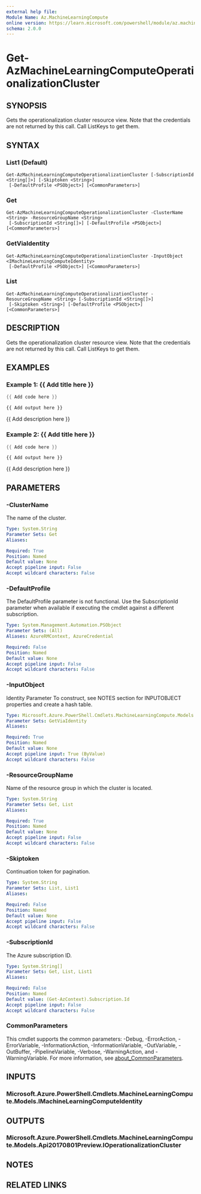 ```yaml
---
external help file:
Module Name: Az.MachineLearningCompute
online version: https://learn.microsoft.com/powershell/module/az.machinelearningcompute/get-azmachinelearningcomputeoperationalizationcluster
schema: 2.0.0
---
```


# Get-AzMachineLearningComputeOperationalizationCluster

## SYNOPSIS
Gets the operationalization cluster resource view.
Note that the credentials are not returned by this call.
Call ListKeys to get them.

## SYNTAX

### List1 (Default)
```
Get-AzMachineLearningComputeOperationalizationCluster [-SubscriptionId <String[]>] [-Skiptoken <String>]
 [-DefaultProfile <PSObject>] [<CommonParameters>]
```

### Get
```
Get-AzMachineLearningComputeOperationalizationCluster -ClusterName <String> -ResourceGroupName <String>
 [-SubscriptionId <String[]>] [-DefaultProfile <PSObject>] [<CommonParameters>]
```

### GetViaIdentity
```
Get-AzMachineLearningComputeOperationalizationCluster -InputObject <IMachineLearningComputeIdentity>
 [-DefaultProfile <PSObject>] [<CommonParameters>]
```

### List
```
Get-AzMachineLearningComputeOperationalizationCluster -ResourceGroupName <String> [-SubscriptionId <String[]>]
 [-Skiptoken <String>] [-DefaultProfile <PSObject>] [<CommonParameters>]
```

## DESCRIPTION
Gets the operationalization cluster resource view.
Note that the credentials are not returned by this call.
Call ListKeys to get them.

## EXAMPLES

### Example 1: {{ Add title here }}
```powershell
{{ Add code here }}
```

```output
{{ Add output here }}
```

{{ Add description here }}

### Example 2: {{ Add title here }}
```powershell
{{ Add code here }}
```

```output
{{ Add output here }}
```

{{ Add description here }}

## PARAMETERS

### -ClusterName
The name of the cluster.

```yaml
Type: System.String
Parameter Sets: Get
Aliases:

Required: True
Position: Named
Default value: None
Accept pipeline input: False
Accept wildcard characters: False
```

### -DefaultProfile
The DefaultProfile parameter is not functional.
Use the SubscriptionId parameter when available if executing the cmdlet against a different subscription.

```yaml
Type: System.Management.Automation.PSObject
Parameter Sets: (All)
Aliases: AzureRMContext, AzureCredential

Required: False
Position: Named
Default value: None
Accept pipeline input: False
Accept wildcard characters: False
```

### -InputObject
Identity Parameter
To construct, see NOTES section for INPUTOBJECT properties and create a hash table.

```yaml
Type: Microsoft.Azure.PowerShell.Cmdlets.MachineLearningCompute.Models.IMachineLearningComputeIdentity
Parameter Sets: GetViaIdentity
Aliases:

Required: True
Position: Named
Default value: None
Accept pipeline input: True (ByValue)
Accept wildcard characters: False
```

### -ResourceGroupName
Name of the resource group in which the cluster is located.

```yaml
Type: System.String
Parameter Sets: Get, List
Aliases:

Required: True
Position: Named
Default value: None
Accept pipeline input: False
Accept wildcard characters: False
```

### -Skiptoken
Continuation token for pagination.

```yaml
Type: System.String
Parameter Sets: List, List1
Aliases:

Required: False
Position: Named
Default value: None
Accept pipeline input: False
Accept wildcard characters: False
```

### -SubscriptionId
The Azure subscription ID.

```yaml
Type: System.String[]
Parameter Sets: Get, List, List1
Aliases:

Required: False
Position: Named
Default value: (Get-AzContext).Subscription.Id
Accept pipeline input: False
Accept wildcard characters: False
```

### CommonParameters
This cmdlet supports the common parameters: -Debug, -ErrorAction, -ErrorVariable, -InformationAction, -InformationVariable, -OutVariable, -OutBuffer, -PipelineVariable, -Verbose, -WarningAction, and -WarningVariable. For more information, see [about_CommonParameters](http://go.microsoft.com/fwlink/?LinkID=113216).

## INPUTS

### Microsoft.Azure.PowerShell.Cmdlets.MachineLearningCompute.Models.IMachineLearningComputeIdentity

## OUTPUTS

### Microsoft.Azure.PowerShell.Cmdlets.MachineLearningCompute.Models.Api20170801Preview.IOperationalizationCluster

## NOTES

## RELATED LINKS

